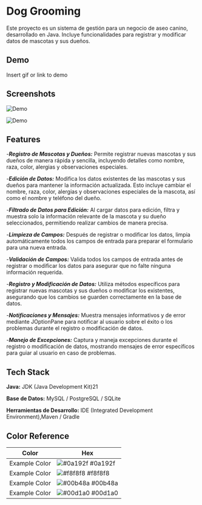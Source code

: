 
# Dog Grooming

Este proyecto es un sistema de gestión para un negocio de aseo canino, desarrollado en Java. Incluye funcionalidades para registrar y modificar datos de mascotas y sus dueños.



## Demo

Insert gif or link to demo


## Screenshots
![Demo](https://github.com/dayaLeCap/dog-grooming-system.git)

![Demo](https://github.com/dayaLeCap/dog-grooming-system.git)



## Features

-***Registro de Mascotas y Dueños:*** Permite registrar nuevas mascotas y sus dueños de manera rápida y sencilla, incluyendo detalles como nombre, raza, color, alergias y observaciones especiales.

-***Edición de Datos:*** Modifica los datos existentes de las mascotas y sus dueños para mantener la información actualizada. Esto incluye cambiar el nombre, raza, color, alergias y observaciones especiales de la mascota, así como el nombre y teléfono del dueño.


-***Filtrado de Datos para Edición:*** Al cargar datos para edición, filtra y muestra solo la información relevante de la mascota y su dueño seleccionados, permitiendo realizar cambios de manera precisa.

-***Limpieza de Campos:*** Después de registrar o modificar los datos, limpia automáticamente todos los campos de entrada para preparar el formulario para una nueva entrada.

-***Validación de Campos:*** Valida todos los campos de entrada antes de registrar o modificar los datos para asegurar que no falte ninguna información requerida.

-***Registro y Modificación de Datos:*** Utiliza métodos específicos para registrar nuevas mascotas y sus dueños o modificar los existentes, asegurando que los cambios se guarden correctamente en la base de datos.

-***Notificaciones y Mensajes:*** Muestra mensajes informativos y de error mediante JOptionPane para notificar al usuario sobre el éxito o los problemas durante el registro o modificación de datos.

-***Manejo de Excepciones:*** Captura y maneja excepciones durante el registro o modificación de datos, mostrando mensajes de error específicos para guiar al usuario en caso de problemas.




## Tech Stack

**Java:** JDK (Java Development Kit)21

**Base de Datos:** MySQL / PostgreSQL / SQLite 

**Herramientas de Desarrollo:** IDE (Integrated Development Environment),Maven / Gradle
## Color Reference

| Color             | Hex                                                                |
| ----------------- | ------------------------------------------------------------------ |
| Example Color | ![#0a192f](https://via.placeholder.com/10/0a192f?text=+) #0a192f |
| Example Color | ![#f8f8f8](https://via.placeholder.com/10/f8f8f8?text=+) #f8f8f8 |
| Example Color | ![#00b48a](https://via.placeholder.com/10/00b48a?text=+) #00b48a |
| Example Color | ![#00d1a0](https://via.placeholder.com/10/00b48a?text=+) #00d1a0 |

